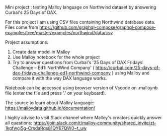 Mini project : testing Malloy language on Northwind dataset by answering Curbal's 25 Days of DAX.

For this project i am using CSV files containing Northwind database data. Files come from https://github.com/graphql-compose/graphql-compose-examples/tree/master/examples/northwind/data/csv

Project assumptions:
1. Create data model in Malloy
2. Use Malloy notebook for the whole project
3. Try to answer questions from Curbal's '25 Days of DAX Fridays! Challenge – Ed1: NorthWind Company' ( https://curbal.com/25-days-of-dax-fridays-challenge-ed1-northwind-company ) using Malloy and compare it with the way DAX language works. 

Notebook can be accessed using browser version of Vscode on .malloynb file (enter the file and press '.' on your keyboard).

The source to learn about Malloy language:
https://malloydata.github.io/documentation/

I highly advise to visit Slack channel where Malloy's creators quickly answer all questions:
https://join.slack.com/t/malloy-community/shared_invite/zt-1kgfwgi5g-CrsdaRqs81QY67QW0~t_uw
